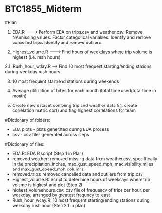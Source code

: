 # BTC1855_Midterm
#Plan
1. EDA.R ---> Perform EDA on trips.csv and weather.csv. Remove NA/missing values. Factor categorical variables. Identify and remove cancelled trips. Identify and remove outliers. 

2. Highest_volume.R --->  Find hours of weekdays where trip volume is highest (i.e. rush hours)

2.1. Rush_hour_wday.R --> Find 10 most frequent starting/ending stations during weekday rush hours

3. 10 most frequent start/end stations during weekends

4. Average utilization of bikes for each month (total time used/total time in month)

5. Create new dataset combiing trip and weather data
  5.1. create correlation matric cor() and flag highest correlations for team
  
#Dictionary of folders:
- EDA plots - plots generated during EDA process
- csv - csv files generated across steps

#Dictionary of files:
- EDA.R: EDA R script (Step 1 in Plan)
- removed.weather: removed missing data from weather.csv, speciffically in the precipitation_inches, max_gust_speed_mph, max_visibility_miles and max_gust_speed_mph columns
- removed.trips: removed cancelled data and outliers from trip.csv
- Highest_volume.R: Script to determine hours of weekdays where trip volume is highest and plot (Step 2)
- highest_volumehours.csv: csv file of frequency of trips per hour, per weekday, arranged by greatest frequncy to least
- Rush_hour_wday.R: 10 most frequent starting/ending stations during weekday rush hour (Step 2.1 in plan)

